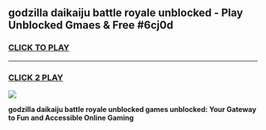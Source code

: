 
## godzilla daikaiju battle royale unblocked - Play Unblocked Gmaes & Free #6cj0d
<h3>
<a href="https://news.freeplayer.one?title=godzilla_daikaiju_battle_royale_unblocked&ref=26F">CLICK TO PLAY</a></h3>
<hr>

<h3>
<a href="https://news.freeplayer.one?title=godzilla_daikaiju_battle_royale_unblocked&ref=26F">CLICK 2 PLAY</a>
  
</h3>

<a href="https://news.freeplayer.one?title=godzilla_daikaiju_battle_royale_unblocked&ref=26F/"><img src="https://clearcache.store/games.png"></a>


**godzilla daikaiju battle royale unblocked games unblocked: Your Gateway to Fun and Accessible Online Gaming**
